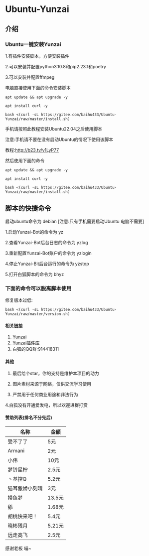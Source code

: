 # Ubuntu-Yunzai
## 介绍
### Ubuntu一键安装Yunzai
1.有插件安装脚本，方便安装插件

2.可以安装并配置python3.10.8和pip2.23.1和poetry

3.可以安装并配置ffmpeg




电脑直接使用下面的命令安装脚本

```
apt update && apt upgrade -y
```

```
apt install curl -y
```

```
bash <(curl -sL https://gitee.com/baihu433/Ubuntu-Yunzai/raw/master/install.sh)
```


手机请按照此教程安装Ubuntu22.04之后使用脚本

注意:手机请不要在没有启动Ubuntu的情况下使用该脚本



教程:http://b23.tv/v1LyP77

然后使用下面的命令


```
apt update && apt upgrade -y
```


```
apt install curl -y
```



```
bash <(curl -sL https://gitee.com/baihu433/Ubuntu-Yunzai/raw/master/install.sh)
```

## 脚本的快捷命令

启动ubuntu命令为 debian [注意:只有手机需要启动Ubuntu 电脑不需要]

1.启动Yunzai-Bot的命令为 yz

2.查看Yunzai-Bot后台日志的命令为 yzlog

3.重新配置Yunzai-Bot账户的命令为 yzlogin

4.停止Yunzai-Bit后台运行的命令为 yzstop

5.打开白狐脚本的命令为 bhyz

### 下面的命令可以脱离脚本使用
修复版本过低:
```
bash <(curl -sL https://gitee.com/baihu433/Ubuntu-Yunzai/raw/master/version.sh)
```

#### 相关链接

1. [Yunzai](https://gitee.com/Le-niao/Yunzai-Bot)
2. [Yunzai插件库](https://gitee.com/yhArcadia/Yunzai-Bot-plugins-index)
3. 白狐的QQ群:914418311

#### 其他
1. 最后给个star，你的支持是维护本项目的动力

2. 图片素材来源于网络，仅供交流学习使用

3. 严禁用于任何商业用途和非法行为

4.白狐没有开通爱发电，所以欢迎进群打赏
#### 赞助列表(排名不分先后)
| 名称 | 金额 |   
|----|----|
|受不了了| 5元  |
|Armani|2元 |
|小伟|10元|
|梦铃星柠|2.5元|
|丶基控Q | 5.2元|
|猫耳傲娇小刻晴|3元|
|摸鱼梦|13.5元|
|舔|1.68元|
|胡桃快来吧！|5.4元|
|晓彬残月|5.21元|
|远走高飞|2.5元|
感谢老板 喵~